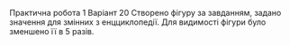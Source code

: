 Практична робота 1 Варіант 20
Створено фігуру за завданням, задано значення для змінних з енцциклопедії. Для видимості фігури було зменшено її в 5 разів.
